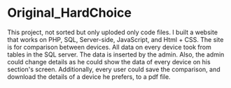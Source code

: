 # Original_HardChoice
This project, not sorted but only uploded only code files.
I built a website that works on PHP, SQL, Server-side, JavaScript, and Html + CSS. The site is for comparison between devices. All data on every device took from tables in the SQL server. The data is inserted by the admin. Also, the admin could change details as he could show the data of every device on his section's screen. Additionally, every user could save the comparison, and download the details of a device he prefers, to a pdf file.

